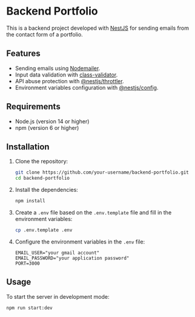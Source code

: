 # Backend Portfolio

This is a backend project developed with [NestJS](https://nestjs.com/) for sending emails from the contact form of a portfolio.

## Features

- Sending emails using [Nodemailer](https://nodemailer.com/).
- Input data validation with [class-validator](https://github.com/typestack/class-validator).
- API abuse protection with [@nestjs/throttler](https://github.com/nestjs/throttler).
- Environment variables configuration with [@nestjs/config](https://docs.nestjs.com/techniques/configuration).

## Requirements

- Node.js (version 14 or higher)
- npm (version 6 or higher)

## Installation

1. Clone the repository:

    ```sh
    git clone https://github.com/your-username/backend-portfolio.git
    cd backend-portfolio
    ```

2. Install the dependencies:

    ```sh
    npm install
    ```

3. Create a `.env` file based on the `.env.template` file and fill in the environment variables:

    ```sh
    cp .env.template .env
    ```

4. Configure the environment variables in the `.env` file:

    ```env
    EMAIL_USER="your gmail account"
    EMAIL_PASSWORD="your application password"
    PORT=3000
    ```

## Usage

To start the server in development mode:

```sh
npm run start:dev